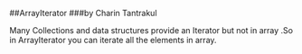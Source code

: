 ##ArrayIterator
###by Charin Tantrakul

Many Collections and data structures provide an Iterator but not in array
.So in ArrayIterator you can iterate all the elements in array.
